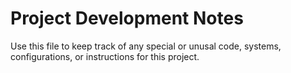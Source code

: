 # Project Development Notes

Use this file to keep track of any special or unusal code, systems, configurations, or instructions for this project.
